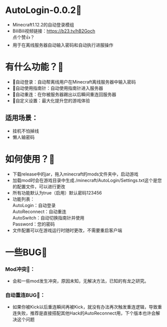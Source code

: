 # AutoLogin-0.0.2🤗
* Minecraft1.12.2的自动登录模组
* BiliBili视频链接：https://b23.tv/hB2Goch  
点个赞👍？  
* 用于在离线服务器自动输入密码和自动执行进服操作
# 有什么功能？🤔
* 💪自动登录：自动帮离线用户在Minecraft离线服务器中输入密码
* 💪自动使用指南针：自动使用指南针进入服务器
* 💪自动重连：在你被服务器踢出以后瞬间重连回服务器
* 💪自定义设置：最大化提升您的游戏体验
## 适用场景：
* 挂机不怕掉线
* 懒人输密码
# 如何使用？🤔
* 下载release中的jar，拖入minecraft的mods文件夹中，启动游戏
* 加载mod时会在游戏目录中生成./minecraft/AutoLogin/Settings.txt这个是您的配置文件，可以进行更改
* 所有功能默认为true（启用）默认密码123456
* 功能列表：  
AutoLogin：自动登录  
AutoReconnect：自动重连  
AutoSwitch：自动切换指南针并使用  
Password：您的密码  
* 文件配置可以在游戏运行时随时更改，不需要重启客户端
# 一些BUG🤯
### Mod冲突😤：
* 会和一些mod发生冲突，原因未知，无解决方法，已知的有龙之研究。  
### 自动重连BUG🙁：  
* 如果你被Kick以后重连瞬间再被Kick，就没有办法再次触发重连逻辑，导致重连失败，推荐是直接搭配其他Hack的AutoReconnect用，下个版本也许会解决这个问题